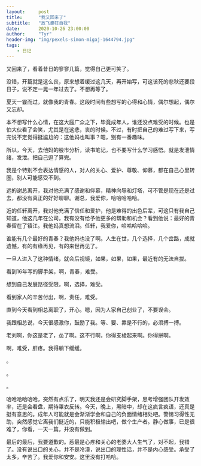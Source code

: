 ```yaml
---
layout:     post
title:      "我又回来了"
subtitle:   "放飞癫狂自我"
date:       2020-10-26 23:00:00
author:     "Tyr"
header-img: "img/pexels-simon-migaj-1644794.jpg"
tags:
    - 日记
---
```


又回来了，看着昔日的寥寥几篇，觉得自己更可笑了。

没错，开篇就是这么丧，原来想着缓过这几天，再开始写，可这该死的悲秋还要段日子，说不定一晃一年过去了。不想再等了。

夏天一霎而过，就像我的青春。这段时间有些想写的心得和心情，偶尔想起，偶尔又忘却。

本不想写什么心情，在这大庭广众之下，毕竟成年人，谁还没点难受的时候。也是怕大伙看了会笑，尤其是在这悲，丧的时候。不过，有时把自己的难过写下来，写完说不定觉得挺尴尬的：这他妈也叫事？嗯，别有一番趣味。

所以，今天，去他妈的股市分析，读书笔记，也不要写什么学习感悟。就是发泄情绪，发泄。把自己逗了算完。

我是个特别不会表达情感的人，对人的关心、爱护、尊敬、仰慕，都在自己心里转圈，别人可能感受不到。

远的谢总离开，我对他充满了感谢和仰慕，精神向导和灯塔，可不管是现在还是过去，都没有真正的好好聊聊。谢总，我爱你，哈哈哈哈哈。

近的任轩离开，我对他充满了信任和爱护，他是难得的出色后辈，可这只有我自己知道，他这几年在公司，我有没有给予他更多的帮助和机会？看到他说：最好的青春留在了镇江。我他妈真想流泪。任轩，我爱你，哈哈哈哈哈。

谁能有几个最好的青春？我他妈也没了啊。人生在世，几个选择，几个岔路，成就遗憾，有的有缘再见，有的来世再见了。

一旦人进入了这种情绪，就会后视镜，如果，如果，如果，最近有的无法自拔。

看到16年写的脚手架，啊，青春，难受。

想到自己发展路径受限，啊，选择，难受。

看到家人的辛苦付出，啊，责任，难受。

直到今天看到相总离职了，开心。嗯，因为人家自己创业了，不要误会。

我跟相总说，今天很感激你，鼓励了我。等、要、靠是不行的，必须搏一搏。

老刘啊，你这是老了，怂了啊。这不行啊，你得支棱起来啊。你得拼啊。

啊，难受，肝疼。我得躺下缓缓。

。

。

。

哈哈哈哈哈哈，突然有点乐了，明天我还是会研究脚手架，思考增强团队开发效率，还是会看盘，期待罩衣反转。今天，晚上，黑暗中，却在这疯言疯语，还真是挺有意思的。成年人可能就是会渐渐学会和自己的负面情绪相处吧。警惕习得性无助，突然感觉它离我们挺近的，只能积极输出吧，做个生产者。静心做事，已是很难了，你看，一天一篇，并没有做到。

最后的最后，我要道歉的。惹最是心疼和关心的老婆大人生气了，对不起，我错了。没有说出口的关心，并不是冷漠，说出口的理性话，并不是内心感受。承受了太多，辛苦了。我爱你和安安。这里没有打哈哈。